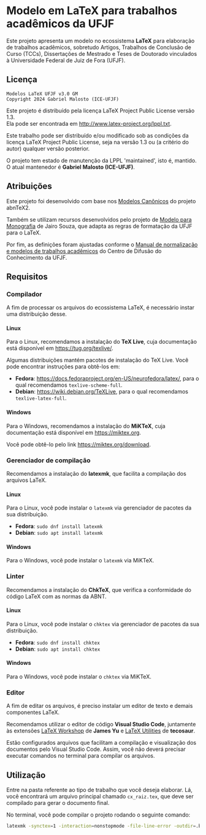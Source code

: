 # Modelo em LaTeX para trabalhos acadêmicos da UFJF

Este projeto apresenta um modelo no ecossistema **LaTeX** para elaboração de trabalhos acadêmicos, sobretudo Artigos, Trabalhos de Conclusão de Curso (TCCs), Dissertações de Mestrado e Teses de Doutorado vinculados à Universidade Federal de Juiz de Fora (UFJF).

## Licença

`Modelos LaTeX UFJF v3.0 GM`\
`Copyright 2024 Gabriel Malosto (ICE-UFJF)`

Este projeto é distribuído pela licença LaTeX Project Public License versão 1.3.\
Ela pode ser encontrada em <http://www.latex-project.org/lppl.txt>.

Este trabalho pode ser distribuído e/ou modificado sob as condições da licença LaTeX Project Public License, seja na versão 1.3 ou (a critério do autor) qualquer versão posterior.

O projeto tem estado de manutenção da LPPL 'maintained', isto é, mantido.\
O atual mantenedor é **Gabriel Malosto (ICE-UFJF)**.

## Atribuições

Este projeto foi desenvolvido com base nos [Modelos Canônicos](https://github.com/abntex/abntex2) do projeto abnTeX2.

Também se utilizam recursos desenvolvidos pelo projeto de [Modelo para Monografia](https://github.com/ufjf-dcc/monografiamodelo-ufjf) de Jairo Souza, que adapta as regras de formatação da UFJF para o LaTeX.

Por fim, as definições foram ajustadas conforme o [Manual de normalização e modelos de trabalhos acadêmicos](https://www2.ufjf.br/bibliotecagv/treinamentos/padronizacao-trabalhos-cientificos/) do Centro de Difusão do Conhecimento da UFJF.

## Requisitos

### Compilador

A fim de processar os arquivos do ecossistema LaTeX, é necessário instar uma distribuição desse.

#### Linux

Para o Linux, recomendamos a instalação do **TeX Live**, cuja documentação está disponível em <https://tug.org/texlive/>.

Algumas distribuições mantém pacotes de instalação do TeX Live. Você pode encontrar instruções para obtê-los em:

- **Fedora**: <https://docs.fedoraproject.org/en-US/neurofedora/latex/>, para o qual recomendamos `texlive-scheme-full`.
- **Debian**: <https://wiki.debian.org/TeXLive>, para o qual recomendamos `texlive-latex-full`.

#### Windows

Para o Windows, recomendamos a instalação do **MiKTeX**, cuja documentação está disponível em <https://miktex.org>.

Você pode obtê-lo pelo link <https://miktex.org/download>.

### Gerenciador de compilação

Recomendamos a instalação do **latexmk**, que facilita a compilação dos arquivos LaTeX.

#### Linux

Para o Linux, você pode instalar o `latexmk` via gerenciador de pacotes da sua distribuição.

- **Fedora**: `sudo dnf install latexmk`
- **Debian**: `sudo apt install latexmk`

#### Windows

Para o Windows, você pode instalar o `latexmk` via MiKTeX.

### Linter

Recomendamos a instalação do **ChkTeX**, que verifica a conformidade do código LaTeX com as normas da ABNT.

#### Linux

Para o Linux, você pode instalar o `chktex` via gerenciador de pacotes da sua distribuição.

- **Fedora**: `sudo dnf install chktex`
- **Debian**: `sudo apt install chktex`

#### Windows

Para o Windows, você pode instalar o `chktex` via MiKTeX.

### Editor

A fim de editar os arquivos, é preciso instalar um editor de texto e demais componentes LaTeX.

Recomendamos utilizar o editor de código **Visual Studio Code**, juntamente às extensões [LaTeX Workshop](https://marketplace.visualstudio.com/items?itemName=James-Yu.latex-workshop) de **James Yu** e [LaTeX Utilities](https://marketplace.visualstudio.com/items?itemName=tecosaur.latex-utilities) de **tecosaur**.

Estão configurados arquivos que facilitam a compilação e visualização dos documentos pelo Visual Studio Code.
Assim, você não deverá precisar executar comandos no terminal para compilar os arquivos.

## Utilização

Entre na pasta referente ao tipo de trabalho que você deseja elaborar.
Lá, você encontrará um arquivo principal chamado `cx_raiz.tex`, que deve ser compilado para gerar o documento final.

No terminal, você pode compilar o projeto rodando o seguinte comando:

```bash
latexmk -synctex=1 -interaction=nonstopmode -file-line-error -outdir=.build -f -pdf cx_raiz.tex
```
